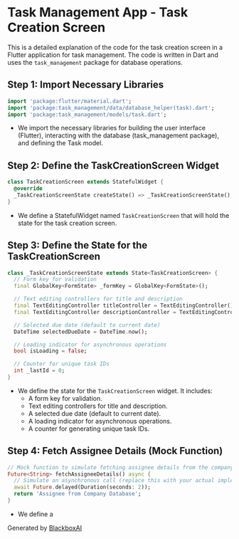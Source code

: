  # Task Management App - Task Creation Screen

This is a detailed explanation of the code for the task creation screen in a Flutter application for task management. The code is written in Dart and uses the `task_management` package for database operations.

## Step 1: Import Necessary Libraries

```dart
import 'package:flutter/material.dart';
import 'package:task_management/data/database_helper(task).dart';
import 'package:task_management/models/task.dart';
```

- We import the necessary libraries for building the user interface (Flutter), interacting with the database (task_management package), and defining the Task model.

## Step 2: Define the TaskCreationScreen Widget

```dart
class TaskCreationScreen extends StatefulWidget {
  @override
  _TaskCreationScreenState createState() => _TaskCreationScreenState();
}
```

- We define a StatefulWidget named `TaskCreationScreen` that will hold the state for the task creation screen.

## Step 3: Define the State for the TaskCreationScreen

```dart
class _TaskCreationScreenState extends State<TaskCreationScreen> {
  // Form key for validation
  final GlobalKey<FormState> _formKey = GlobalKey<FormState>();

  // Text editing controllers for title and description
  final TextEditingController titleController = TextEditingController();
  final TextEditingController descriptionController = TextEditingController();

  // Selected due date (default to current date)
  DateTime selectedDueDate = DateTime.now();

  // Loading indicator for asynchronous operations
  bool isLoading = false;

  // Counter for unique task IDs
  int _lastId = 0;
}
```

- We define the state for the `TaskCreationScreen` widget. It includes:
  - A form key for validation.
  - Text editing controllers for title and description.
  - A selected due date (default to current date).
  - A loading indicator for asynchronous operations.
  - A counter for generating unique task IDs.

## Step 4: Fetch Assignee Details (Mock Function)

```dart
// Mock function to simulate fetching assignee details from the company database
Future<String> fetchAssigneeDetails() async {
  // Simulate an asynchronous call (replace this with your actual implementation)
  await Future.delayed(Duration(seconds: 2));
  return 'Assignee from Company Database';
}
```

- We define a

Generated by [BlackboxAI](https://www.blackbox.ai)